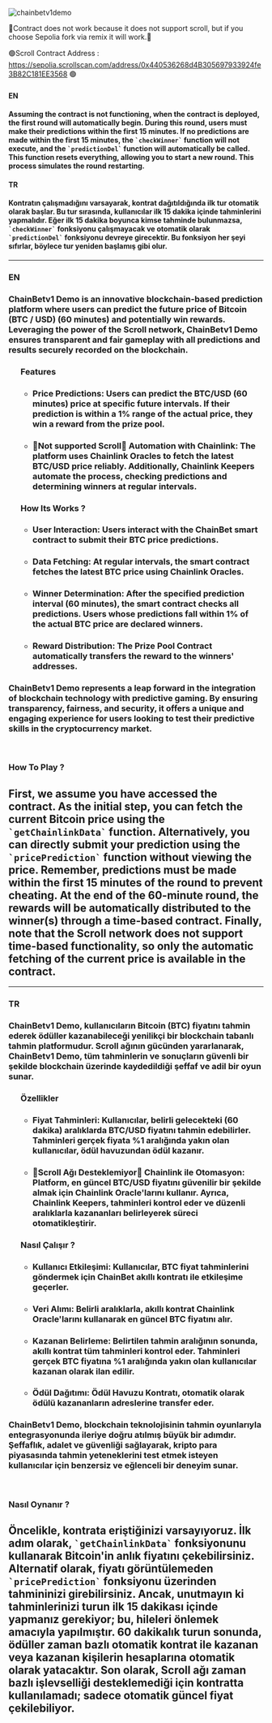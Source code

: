 ![chainbetv1demo](https://github.com/user-attachments/assets/c65facc3-3837-4a32-b242-b69849c465ef)

<span>🔴Contract does not work because it does not support scroll, but if you choose Sepolia fork via remix it will work.🔴</span>

<span>🟢Scroll Contract Address : https://sepolia.scrollscan.com/address/0x440536268d4B305697933924fe3B82C181EE3568 🟢</span>

 <h4>EN</h4>
 <h4>Assuming the contract is not functioning, when the contract is deployed, the first round will automatically begin. During this round, users must make their predictions within the first 15 minutes. If no predictions are made within the first 15 minutes, the <code>`checkWinner`</code> function will not execute, and the <code>`predictionDel`</code> function will automatically be called. This function resets everything, allowing you to start a new round. This process simulates the round restarting.</h4>

 <h4>TR</h4>
 <h4>Kontratın çalışmadığını varsayarak, kontrat dağıtıldığında ilk tur otomatik olarak başlar. Bu tur sırasında, kullanıcılar ilk 15 dakika içinde tahminlerini yapmalıdır. Eğer ilk 15 dakika boyunca kimse tahminde bulunmazsa, <code>`checkWinner`</code> fonksiyonu çalışmayacak ve otomatik olarak <code>`predictionDel`</code> fonksiyonu devreye girecektir. Bu fonksiyon her şeyi sıfırlar, böylece tur yeniden başlamış gibi olur.</h4>
<hr/>

<h3>EN</h3>
<h3>ChainBetv1 Demo is an innovative blockchain-based prediction platform where users can predict the future price of Bitcoin (BTC / USD) (60 minutes) and potentially win rewards. Leveraging the power of the Scroll network, ChainBetv1 Demo ensures transparent and fair gameplay with all predictions and results securely recorded on the blockchain.</h3>
<ul style="list-style-type:disc">
  <h3>Features</h3>
  <ul style="list-style-type:circle">
    <li><h3>Price Predictions: Users can predict the BTC/USD (60 minutes) price at specific future intervals. If their prediction is within a 1% range of the actual price, they win a reward from the prize pool.</h3></li>
    <li><h3>🔴Not supported Scroll🔴 Automation with Chainlink: The platform uses Chainlink Oracles to fetch the latest BTC/USD price reliably. Additionally, Chainlink Keepers automate the process, checking predictions and determining winners at regular intervals.</li></h3>
  </ul>

<h3>How Its Works ?</h3>
  <ul style="list-style-type:circle">
    <li><h3>User Interaction: Users interact with the ChainBet smart contract to submit their BTC price predictions.</h3></li>
    <li><h3>Data Fetching: At regular intervals, the smart contract fetches the latest BTC price using Chainlink Oracles.</li></h3>
    <li><h3>Winner Determination: After the specified prediction interval (60 minutes), the smart contract checks all predictions. Users whose predictions fall within 1% of the actual BTC price are declared winners.</h3></li>
    <li><h3>Reward Distribution: The Prize Pool Contract automatically transfers the reward to the winners' addresses.</h3></li>
  </ul>

</ul>
<h3>ChainBetv1 Demo represents a leap forward in the integration of blockchain technology with predictive gaming. By ensuring transparency, fairness, and security, it offers a unique and engaging experience for users looking to test their predictive skills in the cryptocurrency market.</h3>
<br/>
<h3>How To Play ?</h3>
<h2>First, we assume you have accessed the contract. As the initial step, you can fetch the current Bitcoin price using the <code>`getChainlinkData`</code> function. Alternatively, you can directly submit your prediction using the <code>`pricePrediction`</code> function without viewing the price. Remember, predictions must be made within the first 15 minutes of the round to prevent cheating. At the end of the 60-minute round, the rewards will be automatically distributed to the winner(s) through a time-based contract. Finally, note that the Scroll network does not support time-based functionality, so only the automatic fetching of the current price is available in the contract.</h2>

<hr/>
<h3>TR</h3>
<h3>ChainBetv1 Demo, kullanıcıların Bitcoin (BTC) fiyatını tahmin ederek ödüller kazanabileceği yenilikçi bir blockchain tabanlı tahmin platformudur. Scroll ağının gücünden yararlanarak, ChainBetv1 Demo, tüm tahminlerin ve sonuçların güvenli bir şekilde blockchain üzerinde kaydedildiği şeffaf ve adil bir oyun sunar.</h3>
<ul style="list-style-type:disc">
  <h3>Özellikler</h3>
  <ul style="list-style-type:circle">
    <li><h3>Fiyat Tahminleri: Kullanıcılar, belirli gelecekteki (60 dakika) aralıklarda BTC/USD fiyatını tahmin edebilirler. Tahminleri gerçek fiyata %1 aralığında yakın olan kullanıcılar, ödül havuzundan ödül kazanır.</h3></li>
    <li><h3>🔴Scroll Ağı Desteklemiyor🔴 Chainlink ile Otomasyon: Platform, en güncel BTC/USD fiyatını güvenilir bir şekilde almak için Chainlink Oracle'larını kullanır. Ayrıca, Chainlink Keepers, tahminleri kontrol eder ve düzenli aralıklarla kazananları belirleyerek süreci otomatikleştirir.</li></h3>
  </ul>

<h3>Nasıl Çalışır ?</h3>
  <ul style="list-style-type:circle">
    <li><h3>Kullanıcı Etkileşimi: Kullanıcılar, BTC fiyat tahminlerini göndermek için ChainBet akıllı kontratı ile etkileşime geçerler.</h3></li>
    <li><h3>Veri Alımı: Belirli aralıklarla, akıllı kontrat Chainlink Oracle'larını kullanarak en güncel BTC fiyatını alır.</h3></li>
    <li><h3>Kazanan Belirleme: Belirtilen tahmin aralığının sonunda, akıllı kontrat tüm tahminleri kontrol eder. Tahminleri gerçek BTC fiyatına %1 aralığında yakın olan kullanıcılar kazanan olarak ilan edilir.</h3></li>
    <li><h3>Ödül Dağıtımı: Ödül Havuzu Kontratı, otomatik olarak ödülü kazananların adreslerine transfer eder.</h3></li>
  </ul>

</ul>
<h3>ChainBetv1 Demo, blockchain teknolojisinin tahmin oyunlarıyla entegrasyonunda ileriye doğru atılmış büyük bir adımdır. Şeffaflık, adalet ve güvenliği sağlayarak, kripto para piyasasında tahmin yeteneklerini test etmek isteyen kullanıcılar için benzersiz ve eğlenceli bir deneyim sunar.</h3>
<br/>
<h3>Nasıl Oynanır ?</h3>
<h2>Öncelikle, kontrata eriştiğinizi varsayıyoruz. İlk adım olarak, <code>`getChainlinkData`</code> fonksiyonunu kullanarak Bitcoin'in anlık fiyatını çekebilirsiniz. Alternatif olarak, fiyatı görüntülemeden <code>`pricePrediction`</code> fonksiyonu üzerinden tahmininizi girebilirsiniz. Ancak, unutmayın ki tahminlerinizi turun ilk 15 dakikası içinde yapmanız gerekiyor; bu, hileleri önlemek amacıyla yapılmıştır. 60 dakikalık turun sonunda, ödüller zaman bazlı otomatik kontrat ile kazanan veya kazanan kişilerin hesaplarına otomatik olarak yatacaktır. Son olarak, Scroll ağı zaman bazlı işlevselliği desteklemediği için kontratta kullanılamadı; sadece otomatik güncel fiyat çekilebiliyor.</h2>
